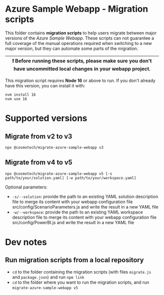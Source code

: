 # Azure Sample Webapp - Migration scripts

This folder contains **migration scripts** to help users migrate between major versions of the _Azure Sample Webapp_.
These scripts can not guarantee a full coverage of the manual operations required when switching to a new major version,
but they can automate some parts of the migration.

| :exclamation: Before running these scripts, please make sure you don't have uncommitted local changes in your webapp project. |
| ----------------------------------------------------------------------------------------------------------------------------- |

This migration script requires **Node 16** or above to run. If you don't already have this version, you can install it
with:

```
nvm install 16
nvm use 16
```

# Supported versions

## Migrate from v2 to v3

`npx @cosmotech/migrate-azure-sample-webapp v3`

## Migrate from v4 to v5

`npx @cosmotech/migrate-azure-sample-webapp v5 [-s path/to/your/solution.yaml] [-w path/to/your/workspace.yaml]`

Optional parameters:

- `-s/--solution`: provide the path to an existing YAML solution description file to merge its content with your webapp
  configuration file src/config/ScenarioParameters.js and write the result in a new YAML file
- `-w/--workspace`: provide the path to an existing YAML workspace description file to merge its content with your
  webapp configuration file src/config/PowerBI.js and write the result in a new YAML file

# Dev notes

## Run migration scripts from a local repository

- `cd` to the folder containing the migration scripts (with files `migrate.js` and `package.json`) and run `npm link`
- `cd` to the folder where you want to run the migration scripts, and run `migrate-azure-sample-webapp v5`
